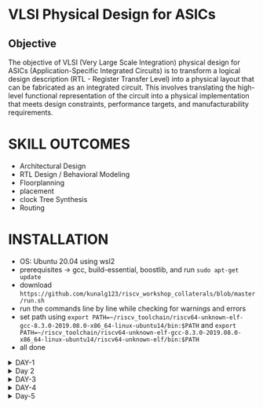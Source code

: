 # VLSI Physical Design for ASICs
## Objective
The objective of VLSI (Very Large Scale Integration) physical design for ASICs (Application-Specific Integrated Circuits) is to transform a logical design description (RTL - Register Transfer Level) into a physical layout that can be fabricated as an integrated circuit. This involves translating the high-level functional representation of the circuit into a physical implementation that meets design constraints, performance targets, and manufacturability requirements.

# SKILL OUTCOMES
+ Architectural Design
+ RTL Design / Behavioral Modeling
+ Floorplanning
+ placement
+ clock Tree Synthesis
+ Routing

# INSTALLATION
+ OS: Ubuntu 20.04 using wsl2
+ prerequisites -> gcc, build-essential, boostlib, and run `sudo apt-get update`
+ download `https://github.com/kunalg123/riscv_workshop_collaterals/blob/master/run.sh`
+ run the commands line by line while checking for warnings and errors
+ set path using `export PATH=~/riscv_toolchain/riscv64-unknown-elf-gcc-8.3.0-2019.08.0-x86_64-linux-ubuntu14/bin:$PATH` and `export PATH=~/riscv_toolchain/riscv64-unknown-elf-gcc-8.3.0-2019.08.0-x86_64-linux-ubuntu14/riscv64-unknown-elf/bin:$PATH`
+ all done


<details>
  <summary> DAY-1 </summary>
<br>
  

# Introduction to Basic Keywords
## Introduction
- **ISA (Instruction Set Archhitecture)**
  - ISA defines the interface between a computer's hardware and its software, specifically how the processor and its components interact with the software instructions that drive the execution of tasks.
  - It encompasses a set of instructions, addressing modes, data types, registers, memory organization, and the mechanisms for executing and managing instructions.

- **RISC-V (Reduced Instruction Set Computing - Five)**.
  - It is an open-source Instruction Set Architecture (ISA) that has gained significant attention and adoption in the world of computer architecture and semiconductor design.
  - RISC architectures simplify the instruction set by focusing on a smaller set of instructions, each of which can be executed in a single clock cycle. This approach usually leads to faster execution of individual instructions. 

<img width="536" alt="image" src="https://github.com/Veda1809/pes_asic_class/assets/142098395/4eabe0b7-4581-419b-88e7-84c7ac1dac8e">

## From Apps to Hardware
1. **Apps:** Application software, often referred to simply as "applications" or "apps," is a type of computer software that is designed to perform specific tasks or functions for end-users.
2. **System software:** System software refers to a category of computer software that acts as an intermediary between the hardware components of a computer system and the user-facing application software. It provides essential services, manages hardware resources, and enables the execution of application programs. System software plays a critical role in maintaining the overall functionality, security, and performance of a computer system.'
3. **Operating System:** The operating system is a fundamental piece of software that manages hardware resources and provides various services for both users and application programs. It controls tasks such as memory management, process scheduling, file system management, and user interface interaction. Examples of operating systems include Microsoft Windows, macOS, Linux, and Android.

4. **Compiler:** A compiler is a type of software tool that translates high-level programming code written by developers into assembly-level language.

5. **Assembler:** An assembler is a software tool that translates assembly language code into machine code or binary code that can be directly executed by a computer's processor.

6. **RTL:** RTL serves as an abstraction level in the design process that represents the behavior of a digital circuit in terms of registers and the operations that transfer data between them.

 7. **Hardware:** Hardware refers to the physical components of a computer system or any electronic device. It encompasses all the tangible parts that make up a computing or electronic device and enable it to perform various tasks.

## Detail Description of Course Content
**Pseudo Instructions:** Pseudo-instructions are used to simplify programming, improve code readability, and reduce the number of explicit instructions a programmer needs to write. They are especially useful for common programming patterns that involve multiple instructions.
`Ex: li, mv`.

**Base Integer Instructions:** The term "base integer instructions" refers to the fundamental set of instructions that form the foundation for performing basic arithmetic, logical, and data movement operations.
`Ex: add, sub, and, or, xor, sll`.

**Multiply Extension Intructions:** The RISC-V architecture includes a set of multiply and multiply-accumulate (MAC) extension instructions that enhance the instruction set to perform efficient multiplication and multiplication-accumulate operations.
`Ex: mul, mulh, mulhu, mulhsu`.

**Single and Double Precision Floating Point Extension:** The RISC-V architecture includes floating-point extensions that provide support for both single-precision (32-bit) and double-precision (64-bit) floating-point arithmetic operations. These extensions are often referred to as the "F" and "D" extensions, respectively. Floating-point arithmetic is essential for handling real numbers with fractional parts and for performing accurate calculations involving decimal values.

**Application Binary Interface:** ABI stands for "Application Binary Interface." It is a set of rules and conventions that govern how software components interact with each other at the binary level. The ABI defines various aspects of program execution, including how function calls are made, how parameters are passed and returned, how memory is allocated and managed, and more.

**Memory Allocation and Stack Pointer** 
- Memory allocation refers to the process of assigning and managing memory segments for various data structures, variables, and objects used by a program. It involves allocating memory space from the system's memory pool and releasing it when it is no longer needed to prevent memory leaks.
- The stack pointer is a register used by a program to keep track of the current position of the program's execution on the call stack. 
  + L1 (C-program)
    * Here is a simple test program sum1ton.c
    >use vim to write the code
    `vim sum1ton.c`
      ```
      #include <stdio.h>
    
      int main(){
            int i,n = 100;
            int sum = n*(n+1)/2;
            printf("SUm of numbers from 1 to %d is %d\n",n,sum);
            return 0;
      }
      ```
    * output `SUm of numbers from 1 to 100 is 5050`
    
  
  + L2 (RISC-V GCC Compiler and Dissemble)
    + command `riscv64-unknown-elf-gcc -O1 -mabi=lp64 -march=rv64i -o sum1ton.o sum1ton.c` to compile in -O1.
    + command `ls -ltr sum1ton.c` to verify 
    + command `riscv64-unknown-elf-objdump -d sum1ton.o | less ` to view object-dump
    
    ![image](https://github.com/ashlesh795/pes_asic_class/assets/127172774/c146cbd1-8e56-40b1-9d1c-1794937ab5d9)
    
    ![image](https://github.com/ashlesh795/pes_asic_class/assets/127172774/c6336b0c-c0f1-4ae4-9664-db8560e7c446)
    search for main use `/main`

    ![image](https://github.com/ashlesh795/pes_asic_class/assets/127172774/7cbbd9c4-97b4-4e29-acc1-0487f416169b)
    total no of instructions called in main =  (101c0 - 10184)/4 = **15**
    
    + command `riscv64-unknown-elf-gcc -Ofast -mabi=lp64 -march=rv64i -o sum1ton.o sum1ton.c`
    + command `ls -ltr sum1ton.c` to verify 
    + command `riscv64-unknown-elf-objdump -d sum1ton.o | less ` to view object-dump
    ![image](https://github.com/ashlesh795/pes_asic_class/assets/127172774/ce8b4ebb-3177-4cca-a8c1-d52c0a6363b2)
        search for main use `/main`

    ![image](https://github.com/ashlesh795/pes_asic_class/assets/127172774/f1cf3f94-4398-4981-9575-a0422b3601bb)
    total no of instructions is (100e0-100b0)/4 = 12

    - -Onumber : level of optimisation required
    - -mabi : specifies the ABI (Application Binary Interface) to be used during code generation according to the requirements
    - -march : specifies target architecture
    >In order to view the different options available for these fields, use the following commands go to the directory where riscv64-unkonwn-elf is present
    - -O1 : ``` riscv64-unkonwn-elf --help=optimizer```
    - -mabi : ```riscv64-unknown-elf-gcc --target-help```
    - -march : ```riscv64-unknown-elf-gcc --target-help```



  
  + L3 (Spike Simulation and Debug)
    ![image](https://github.com/ashlesh795/pes_asic_class/assets/127172774/1aa999c5-26e4-4d05-87b4-c72c82822bef)

    + `spike pk sum1ton.o`
    + `spike -d pk sum1ton.o`
   
+ Lab for unsigned and signed integers:
  + unsigned
 ```
#include<stdio.h>
#include<math.h>

int main(){
        unsigned long long int max = (unsigned long long int)(pow(2,64) -1);
        printf("highest number represented by unsigned long long int is %llu\n", max);
        return 0;
}
 ```
  ![image](https://github.com/ashlesh795/pes_asic_class/assets/127172774/0d0c3ce7-b88f-4daa-92ab-960db5bf1913)
  >here the power of 2 is 64.

  ![image](https://github.com/ashlesh795/pes_asic_class/assets/127172774/37a4dc4f-eff1-41cd-9530-52a82f02a7f3)
  >here the power of 2 is 127 which is more than the capacity of 64 bit representaion, but still we can see that the maxium has not changed from before
>
  + signed
```
#include<stdio.h>
#include<math.h>
int main(){
        long long int max = (long long int )(pow(2,10) -1);
        printf("the highest integer that can be represented is %lld\n",max);
        return 0;
}
```
  ![image](https://github.com/ashlesh795/pes_asic_class/assets/127172774/4a1718f1-be93-4c69-916c-b3ea82535856)
  > notice in code the power of 2 is 10 and type of max is long long int

   ![image](https://github.com/ashlesh795/pes_asic_class/assets/127172774/156d7044-372c-45b0-8133-4cb3f9912e04)
   > the max and min that can be represented in signed int
</details>

<details>
  <summary> Day 2 </summary>
  <br>

  
# Application Binary Interface

- An Application Binary Interface (ABI) is a set of rules and conventions that dictate how different components of a software system communicate with each other at the binary level. ABI serves as a bridge between high-level programming languages and the machine-level instructions that computers understand.

- ABIs are essential for ensuring compatibility between different parts of a system, especially when those parts are developed by different parties or using different programming languages.

# Memory Allocation for Double Words

Length of a register in the RISCV architecture is 64 bits. The two different ways to load data into these registers:
  - Loading data directly into the registers
  - Loading data into memory and then into the registers.

64-bit number  can be loaded into memory in little-endian or big-endian format.

-Big-Endian:
In a big-endian system the most significant byte value is stored at the lowest memory address, while the least significant byte is stored at the highest memory address. 

-Little-Endian:
In a little-endian system the least significant byte value is stored at the lowest memory address, while the most significant byte is stored at the highest memory address. 

# Load, Add and Store Instructions

**Load Instruction**
Load instructions are used to transfer data from memory into registers.Load instructions are essential for bringing data into the processor's registers before it can be manipulated by other instructions.

```
ld  x6, 16(x7)
```

- ld: Load Doubleword. It indicates that the instruction is used to load a 64-bit value from memory.
- x6: This is the destination register.
- 16: This is the offset value. It specifies the displacement from the address in register x7.
- (x7): This indicates that the address from which to load the data is calculated using the value stored in register x7.


Execution 

![51665fdf-d62d-4c06-bb91-06365aa21656](https://github.com/ashlesh795/pes_asic_class/assets/127172774/a864e0d0-8f92-461f-a9f0-f8988d68aa91)

- funct3 and opcode stores the ld command
- Destination register is stored as 5 bits in rd.
- ource register is stored as 5 bits in rs1.
- Offset is stored as 12 bits in immediate

  
  

 
**Add Instruction**

 Assembly instruction add is used to perform addition between two registers and store the result in a destination register.

 ```
add  x1, x2,x3
```

- x1:destination register
- x2,x3:source registers containing the operands that are to be added.

Execution
![image](https://github.com/Anirudh-Ravi123/pes_asic_class/assets/142154804/505eedee-2f0c-4cf8-9cc6-db5d820eb327)

- funct3 funct7 and opcode stores the add command.
- destination register x1 is stored in rd.
- source registers x2 and x3 are stored in rs1 and rs2.


**Store Instruction**
Store instructions are used to transfer data from registers back to memory. Store instructions are necessary for updating memory with the results of computation carried out by the processor.

 ```
sd  x2, 8(x3)
```
- sd : store doubleword command
- x2 is the data register
- x3 is the source register
- 8 is offset

  ![image](https://github.com/Anirudh-Ravi123/pes_asic_class/assets/142154804/daa44b3e-d70f-4c1c-aa57-bdf84a27de51)

- funct3 and opcode stores the sd command
-  offest 8 is stored as immediate
-  data register x2 is stored in rs2
-  source register x3 in rs1

  # 32-Registers and their ABI Names
  In the RISC-V architecture, there are 32 integer registers, and they are commonly referred to by their numeric indices x0 through x31. 

 **ABI Names**
 These are the names a user uses to access the registers of the RISC-V CPU core.

 
 ![image](https://github.com/Anirudh-Ravi123/pes_asic_class/assets/142154804/e0125ca7-3f3f-40ae-b9b4-90b9c5d5d13d)


 

 # Sum of Numbers from 1 to n using ASM

 We write two programs here, one in C and one in assembly. Main part of the program is processed in ASM and result is desplayed through the C program.
 code:
+ 1to9_custom.c
 ```
#include<stdio.h>
extern int load(int x, int y);
int main(){
        int result=0 ;
        int count =9;
        result = load (0x0,count +1);
        printf("Sum of number from 1 to %d is %d \n ",count ,result);
}
```
+ load.S
```
.section .text
.global load
.type load, @function

load:
        add     a4, a0, zero    //init sum reg a4 with 0x0
        add     a2, a0, a1      //store count of 10 in reg a2. reg a1 loaded with 0xa from main
        add     a3, a0, zero    //init intermediate sum reg a3 by 0
loop:   add     a4, a3, a4      //incremental addition
        addi    a3, a3, 1       //increment intermediate register by 1
        blt     a3, a2, loop    //if a3<a2, branch to label named <loop>
        add     a0, a4, zero    //store final result to register a0 to be read by main
        ret
```

 

![image](https://github.com/ashlesh795/pes_asic_class/assets/127172774/0b680cd6-4a4e-421c-8ce6-d2711c98284b)

Execution 


![image](https://github.com/ashlesh795/pes_asic_class/assets/127172774/0e892dd0-6536-4806-aa04-f929e3a18dea)




![image](https://github.com/ashlesh795/pes_asic_class/assets/127172774/c3bb2d7a-4ebf-4f2e-beb5-354781830932)
</details>


<details>
  <summary> DAY-3 </summary>
<br>
  
# Introduction to verilog RTL Design and synthesis using SKY130
## Open-Source Simulator iVerilog 
**Simulator** is a tool for modeling the design. In order to evaluate the outputs, it searches for changes in the input signals. The simulator doesn't evaluate the outputs if the inputs remain the same. 

**Iverilog** is an open-source simulation and synthesis tool for Verilog that is used to create and test digital circuits. An integrated circuit and FPGA (Field-Programmable Gate Array) designs are examples of digital systems that are modeled and designed using the hardware description language (HDL) known as Verilog.

Simulation Flow
-  A design code is the Verilog or VHDL code that you write to define the logic and behavior of your digital circuit.
-   A test bench is a separate piece of code written to simulate and test your design. It creates input stimuli to the design, monitors the outputs, and checks if the design's behavior matches the expected results.
- The iverilog simulator  is going to look for changes in the input and then accordingly dump the changes in the output. The output of the simulator is going to be a VCD file.
-  Output waveforms generated can be viewed using Gtkwave.GTKWave is a open-source waveform viewer used in digital circuit design and simulation.GTKWave is a versatile tool that aids in the debugging and verification of digital designs. It's widely used by digital designers and engineers to gain insights into their designs' behavior, making it easier to ensure correctness and reliability before moving to hardware implementation.

 [263473358-407cd84a-dfb3-4d28-8cff-c6e3db310d4b](https://github.com/ashlesh795/pes_asic_class/assets/127172774/d7803312-b840-46b2-9b40-6932d0bdebf9)

## Lab using iVerilog and GTKwave
**Installation**
  + run the command in the ubuntu terminal  
`git clone https://github.com/kunalg123/sky130RTLDesignAndSynthesisWorkshop.git`

the verilog_files directory contains all the source code and test-benches 
![image](https://github.com/ashlesh795/pes_asic_class/assets/127172774/ef740d11-872e-46bc-b18b-8f1efb9b9a33)

# Introduction to YOSYS 
Yosys is an open-source software framework for digital logic synthesis and formal verification. It's commonly used in digital design projects to convert high-level hardware description language (HDL) code, such as Verilog, into optimized gate-level representations.

   * a netlist is generated by yosys for the given design file
   * Iverlog is used to generate the vcd file from the netlist and testbench.
   * Output waveform is observed using gtkwave

   * Synthesis is transforming RTL code lower level implementation(gate level).
   * The RTL file and the front end library file is synthesized.
   * Some cells should be fast in order to meet the performance rates and we need some slow cells to meet the "hold" condition.
   * If we use too many fast cells, then the circuit may become bad in terms of power and area. There may also be hold time violations
   * If we use too many slow cells, the circuit may become sluggish and may not meet the required criteria.

## Lab using YOSYS and Sky130 PDKs
  use command  `yosys` in the directory _verilog_files_  
  + yosys interface
    ![image](https://github.com/ashlesh795/pes_asic_class/assets/127172774/0b87b0ba-1f94-49c0-b2df-a59ca3be6fbe)
  + read library
    `read_liberty -lib ../lib/sky130_fd_sc_hd__tt_025C_1v80.lib`

    ![image](https://github.com/ashlesh795/pes_asic_class/assets/127172774/53033359-423f-4f3d-b488-7e646a1f2f20)
  + read _good_mux_
    `read_verilog good_mux.v`
    ![image](https://github.com/ashlesh795/pes_asic_class/assets/127172774/cf718327-82d7-4bd9-b7b4-e3597740b164)
  + synthesize the design
      `synth -top good_mux`
      ![image](https://github.com/ashlesh795/pes_asic_class/assets/127172774/623f1385-59a6-453f-a2cc-4cbeb43c4a00)

      ![image](https://github.com/ashlesh795/pes_asic_class/assets/127172774/14e0f576-2c9b-4d6f-bccc-5effb370db2d)
  + generate netlist use `abc`
        ` abc -liberty ../lib/sky130_fd_sc_hd__tt_025C_1v80.lib`
        ![image](https://github.com/ashlesh795/pes_asic_class/assets/127172774/6cdd172f-de6d-41f4-9a4c-c6856d4014ea)
  + `show `
        ![image](https://github.com/ashlesh795/pes_asic_class/assets/127172774/33f3c685-9a85-4cca-b71b-4318aaab8a4e)


  + write netlist
    `write_verilog good_mux__netlist.v` then `!vim good_mux_netlist.v`
    ![image](https://github.com/ashlesh795/pes_asic_class/assets/127172774/173370ee-e061-4dc6-9562-c2e5487030db)
    `write_verilog -noattr good_mux__netlist.v` then `!vim good_mux_netlist.v`

    ![image](https://github.com/ashlesh795/pes_asic_class/assets/127172774/c91cfb07-7f42-47e1-b57d-a4a911d5cc03)

</details>

<details>
  <summary> DAY-4 </summary>
  <br>
 

# Introduction to timing dot libs  
  + to view the lib `vim ../lib/sky130_fd_sc_hd__tt_025C_1v80.lib`

    
  ![image](https://github.com/ashlesh795/pes_asic_class/assets/127172774/0c0a72cc-0371-489b-a5e2-9f47227d5a8d)

# Heirarchical Synthesis vs Flat Synthesis 

  + multiple modules in _verilog_files_ `vim multiple_modules.v`

  ![image](https://github.com/ashlesh795/pes_asic_class/assets/127172774/89164ba3-e971-4709-ba31-482408df9d2e)
+ heirarchical synthesis 
```
yosys
read_liberty -lib ../lib/sky130_fd_sc_hd__tt_025C_1v80.lib
read_verilog multiple_modules.v
synth -top multiple_modules
abc -liberty ../lib/sky130_fd_sc_hd__tt_025C_1v80.lib
show multiple_modules
```


  ![image](https://github.com/ashlesh795/pes_asic_class/assets/127172774/415102bb-4b71-436a-b40a-2b140dd2fefd)


  + `write_verilog -noattr multiple_modules_heir.v`
  + `!vim multiple_modules_heir.v`
  
  ![image](https://github.com/ashlesh795/pes_asic_class/assets/127172774/c15ffeba-fac4-4d03-923f-866ea246e3f5)
  ![image](https://github.com/ashlesh795/pes_asic_class/assets/127172774/70e9f686-4728-4cac-a74a-079cb3506118)
  ![image](https://github.com/ashlesh795/pes_asic_class/assets/127172774/bc435bad-ed42-4a2d-ad7c-25538b418396)

+ flat synthesis
```
yosys
read_liberty -lib ../lib/sky130_fd_sc_hd__tt_025C_1v80.lib
read_verilog multiple_modules.v
synth -top multiple_modules
abc -liberty ../lib/sky130_fd_sc_hd__tt_025C_1v80.lib
flatten
```
    show 
    
  ![image](https://github.com/ashlesh795/pes_asic_class/assets/127172774/ea899f41-d09f-4be3-9fd5-0165616d7074)
    
    
    
    write_verilog -noattr multiple_modules_flat.v
    !vim multiple_modules_flat.v


  ![image](https://github.com/ashlesh795/pes_asic_class/assets/127172774/87aed911-6f5e-44cd-af16-5c2969958ee5)
  ![image](https://github.com/ashlesh795/pes_asic_class/assets/127172774/bb3cedac-8337-448a-99ea-90dbf8ca19bc)
  
  
   + submodule level synthesis
     + AND submodule 
   ```
   yosys
   read_liberty -lib ../lib/sky130_fd_sc_hd__tt_025C_1v80.lib
   read_verilog multiple_modules.v
   synth -top sub_module1
   abc -liberty ../lib/sky130_fd_sc_hd__tt_025C_1v80.lib
   ```

       show

   ![image](https://github.com/ashlesh795/pes_asic_class/assets/127172774/d324c23f-de4a-4389-afde-119f5d0b63d8)

##  Various Flop Coding Styles and optimization

  + asynchronous reset
    code
```
module dff_asyncres ( input clk ,  input async_reset , input d , output reg q );
always @ (posedge clk , posedge async_reset)
begin
        if(async_reset)
                q <= 1'b0;
        else
                q <= d;
end
endmodule
```

    
  ![image](https://github.com/ashlesh795/pes_asic_class/assets/127172774/b9f4d2dc-ada2-412e-9e20-e49fcac58f8d)


  ![image](https://github.com/ashlesh795/pes_asic_class/assets/127172774/a1e2d921-fc39-418e-9fd4-d8a4160553d8)


  + asynchronous set
    code
```
module dff_async_set ( input clk ,  input async_set , input d , output reg q );
always @ (posedge clk , posedge async_set)
begin
        if(async_set)
                q <= 1'b1;
        else
                q <= d;
end
endmodule
```

  ![image](https://github.com/ashlesh795/pes_asic_class/assets/127172774/db40ae58-6a20-407b-950c-c46170a6ba08)


  ![image](https://github.com/ashlesh795/pes_asic_class/assets/127172774/95a70252-cf43-46c0-8c82-8f3c47f88fb7)

  + Asynchronous reset

```
   yosys
   read_liberty -lib ../lib/sky130_fd_sc_hd__tt_025C_1v80.lib
   read_verilog dff_asyncres.v
   synth -top dff_asyncres
   dfflibmap -liberty ../lib/sky130_fd_sc_hd__tt_025C_1v80.lib
   abc -liberty ../lib/sky130_fd_sc_hd__tt_025C_1v80.lib
```

    show

  ![image](https://github.com/ashlesh795/pes_asic_class/assets/127172774/92976890-5fa9-48ac-97ec-76c8b668049e)

  + Asynchronous set
    
```
   yosys
   read_liberty -lib ../lib/sky130_fd_sc_hd__tt_025C_1v80.lib
   read_verilog dff_async_set.v
   synth -top dff_async_set
   dfflibmap -liberty ../lib/sky130_fd_sc_hd__tt_025C_1v80.lib
   abc -liberty ../lib/sky130_fd_sc_hd__tt_025C_1v80.lib
```
    show
  ![image](https://github.com/ashlesh795/pes_asic_class/assets/127172774/4ca65794-96a5-47ba-a60a-859cdb40e65b)

 + synchronous reset

  ![image](https://github.com/ashlesh795/pes_asic_class/assets/127172774/a037e22e-f409-4c05-b623-e063407f2c88)

  ## Interesting Optimizations

  ```
   yosys
   read_liberty -lib ../lib/sky130_fd_sc_hd__tt_025C_1v80.lib
   read_verilog mult_2.v
   synth -top mul2
   abc -liberty ../lib/sky130_fd_sc_hd__tt_025C_1v80.lib
```
  ![image](https://github.com/ashlesh795/pes_asic_class/assets/127172774/070cbc12-9edf-41d8-bfb7-d20c1e92834a)


      show
  ![image](https://github.com/ashlesh795/pes_asic_class/assets/127172774/84c598b8-2858-4e20-8ee8-aa6ff0265d1d)

</details>

<details>
  <summary> Day-5 </summary>
  <br>

# Combinational and sequential optmizations
## Combinations Optmizations 
  + opt_check

```
module opt_check (input a , input b , output y);
        assign y = a?b:0;
endmodule
```

```
yosys
read_liberty -lib ../lib/sky130_fd_sc_hd__tt_025C_1v80.lib
read_verilog opt_check.v
synth -top opt_check
opt_clean -purge
abc -liberty ../lib/sky130_fd_sc_hd__tt_025C_1v80.lib
```
    show


  ![image](https://github.com/ashlesh795/pes_asic_class/assets/127172774/022467bb-8551-4e78-b360-12413592c7c3)
  + opt_check2

```
module opt_check2 (input a , input b , output y);
        assign y = a?1:b;
endmodule
```


```
yosys
read_liberty -lib ../lib/sky130_fd_sc_hd__tt_025C_1v80.lib
read_verilog opt_check2.v
synth -top opt_check2
opt_clean -purge
abc -liberty ../lib/sky130_fd_sc_hd__tt_025C_1v80.lib
```
    show
  ![image](https://github.com/ashlesh795/pes_asic_class/assets/127172774/f6279f43-922a-4044-81ed-04ab28c76bcf)      

  + opt_check3

```
module opt_check3 (input a , input b, input c , output y);
        assign y = a?(c?b:0):0;
endmodule
```

  ![image](https://github.com/ashlesh795/pes_asic_class/assets/127172774/d07559e9-9217-415e-aef9-eed624aced29)

  + opt_check4

```
module opt_check4 (input a , input b , input c , output y);
assign y = a?(b?(a & c ):c):(!c);
endmodule
```

![image](https://github.com/ashlesh795/pes_asic_class/assets/127172774/8dcb1c14-6db7-4c9f-ad6c-ef368d063eae)      ![image](https://github.com/ashlesh795/pes_asic_class/assets/127172774/0e5ad8f4-f703-4581-bc2b-288f2922efc1)


  + multiple_module_opt

```
module sub_module1(input a , input b , output y);
assign y = a & b;
endmodule


module sub_module2(input a , input b , output y);
assign y = a^b;
endmodule


module multiple_module_opt(input a , input b , input c , input d , output y);
wire n1,n2,n3;

sub_module1 U1 (.a(a) , .b(1'b1) , .y(n1));
sub_module2 U2 (.a(n1), .b(1'b0) , .y(n2));
sub_module2 U3 (.a(b), .b(d) , .y(n3));

assign y = c | (b & n1);


endmodule
```


```
yosys
read_liberty -lib ../lib/sky130_fd_sc_hd__tt_025C_1v80.lib
read_verilog opt_check2.v
synth -top opt_check2
flatten
opt_clean -purge
abc -liberty ../lib/sky130_fd_sc_hd__tt_025C_1v80.lib
```
  ![image](https://github.com/ashlesh795/pes_asic_class/assets/127172774/d2538584-48a9-4920-a012-81ea659cded6)



## Sequential Logic Optimisations
  + dff_const1

        vim dff_const1

    ![image](https://github.com/ashlesh795/pes_asic_class/assets/127172774/5e96eaa0-810c-4986-bbc2-c4236ee4fa97)

        iverilog dff_const1.v tb_dff_const1.v
        ./a.out
        gtkwave tb_dff_const1.vcd

    ![image](https://github.com/ashlesh795/pes_asic_class/assets/127172774/6e9c88ef-8f2f-4f25-a0b2-416f5d1acd7a)


        yosys
        read_liberty -lib ../lib/sky130_fd_sc_hd__tt_025C_1v80.lib
        read_verilog dff_const1.v
        synth -top dff_const1
        dfflibmap -liberty ../lib/sky130_fd_sc_hd__tt_025C_1v80.lib 
        abc -liberty ../lib/sky130_fd_sc_hd__tt_025C_1v80.lib
        show


    ![image](https://github.com/ashlesh795/pes_asic_class/assets/127172774/72a35d30-ad35-40b1-800e-7c44f25b4fa8)

  + dff_const2

          vim dff_const2.v
    
    ![image](https://github.com/ashlesh795/pes_asic_class/assets/127172774/8e17934a-bb88-482a-b716-9bc0f4c537af)



          iverilog dff_const2.v tb_dff_const2.v
          ./a.out
          gtkwave tb_dff_const2.vcd

    ![image](https://github.com/ashlesh795/pes_asic_class/assets/127172774/fc0d063c-b573-4c9d-8c6d-03e8f06b1bc7)


         
          read_liberty -lib ../lib/sky130_fd_sc_hd__tt_025C_1v80.lib
          read_verilog dff_const2.v
          synth -top dff_const2
          dfflibmap -liberty ../lib/sky130_fd_sc_hd__tt_025C_1v80.lib 
          abc -liberty ../lib/sky130_fd_sc_hd__tt_025C_1v80.lib

    ![image](https://github.com/ashlesh795/pes_asic_class/assets/127172774/2945631c-697f-4188-a16c-08bd81ac3696)

          show
          

![image](https://github.com/ashlesh795/pes_asic_class/assets/127172774/0da4610c-334b-4cff-8e44-3811afb55d34)

+ dff_const3

  `vim dff_const3`

  ![image](https://github.com/ashlesh795/pes_asic_class/assets/127172774/81084a5e-c777-4562-a72c-46f856add56f)

  ```
    iverilog dff_const3.v tb_dff_const3.v
    /a.out
    gtkwave tb_dff_const3.vcd
  ```
  ![image](https://github.com/ashlesh795/pes_asic_class/assets/127172774/04504d47-1e25-4ad2-99ba-6786881a5df7)

    + synthesis
 
      
   ![image](https://github.com/ashlesh795/pes_asic_class/assets/127172774/6dac8ec5-56fe-4422-b751-00769128d7e0)


    ![image](https://github.com/ashlesh795/pes_asic_class/assets/127172774/54ed6adb-a029-472e-bb25-fd592910541b)
  

+ dff_const4

  ![image](https://github.com/ashlesh795/pes_asic_class/assets/127172774/e72fd5ca-c77c-4771-b52b-4e5637e9ea68)

      iverilog dff_const4.v tb_dff_const4.v
      /a.out
      gtkwave tb_dff_const4.vcd

  ![image](https://github.com/ashlesh795/pes_asic_class/assets/127172774/b35c5736-6589-43e0-adb8-4ac3855c87d7)


    + synthesis
 
  
    ![image](https://github.com/ashlesh795/pes_asic_class/assets/127172774/399a2b03-cad6-47ef-b617-fd5cb8f98d58)

    ![image](https://github.com/ashlesh795/pes_asic_class/assets/127172774/d518b43e-f9ab-4afd-a45e-fd9ddac53858)

+ dff_const5

        gvim dff_const5.v
    ![image](https://github.com/ashlesh795/pes_asic_class/assets/127172774/dfad99a7-1655-4e3c-aeda-e52a67e5e2d6)



</details>





    
